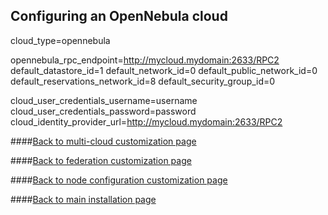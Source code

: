## Configuring an OpenNebula cloud
cloud_type=opennebula

opennebula_rpc_endpoint=http://mycloud.mydomain:2633/RPC2
default_datastore_id=1
default_network_id=0
default_public_network_id=0
default_reservations_network_id=8
default_security_group_id=0

cloud_user_credentials_username=username
cloud_user_credentials_password=password
cloud_identity_provider_url=http://mycloud.mydomain:2633/RPC2

####[Back to multi-cloud customization page](multi-cloud.md)

####[Back to federation customization page](federation.md)

####[Back to node configuration customization page](node-configuration.md)

####[Back to main installation page](main.md)